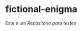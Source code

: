 # fictional-enigma
<!-- Teste para acionar workflow de Continuous Delivery -->
Este é um *Repositório para testes*
<!-- Disparando o workflow de CD para testes 2 -->